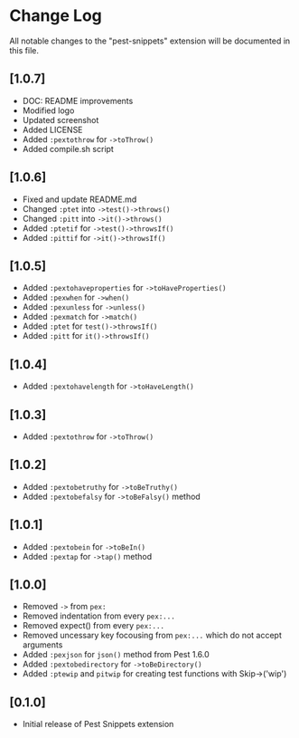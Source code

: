 # Change Log

All notable changes to the "pest-snippets" extension will be documented in this file.

## [1.0.7]

- DOC: README improvements
- Modified logo
- Updated screenshot
- Added LICENSE
- Added `:pextothrow` for `->toThrow()`
- Added compile.sh script

## [1.0.6]

- Fixed and update README.md
- Changed `:ptet` into `->test()->throws()`
- Changed `:pitt` into `->it()->throws()`
- Added `:ptetif` for `->test()->throwsIf()`
- Added `:pittif` for `->it()->throwsIf()`

## [1.0.5]

- Added `:pextohaveproperties` for `->toHaveProperties()`
- Added `:pexwhen` for `->when()`
- Added `:pexunless` for `->unless()`
- Added `:pexmatch` for `->match()`
- Added `:ptet` for `test()->throwsIf()`
- Added `:pitt` for `it()->throwsIf()`

## [1.0.4]

- Added `:pextohavelength` for `->toHaveLength()`

## [1.0.3]

- Added `:pextothrow` for `->toThrow()`

## [1.0.2]

- Added `:pextobetruthy` for `->toBeTruthy()`
- Added `:pextobefalsy` for `->toBeFalsy()` method

## [1.0.1]

- Added `:pextobein` for `->toBeIn()`
- Added `:pextap` for `->tap()` method

## [1.0.0]

- Removed `->` from `pex:`
- Removed indentation from every `pex:...`
- Removed expect() from every `pex:...`
- Removed uncessary key focousing from `pex:...` which do not accept arguments
- Added `:pexjson` for `json()` method from Pest 1.6.0
- Added `:pextobedirectory` for `->toBeDirectory()`
- Added `:ptewip` and `pitwip` for creating test functions with Skip->('wip')

## [0.1.0]

- Initial release of Pest Snippets extension
